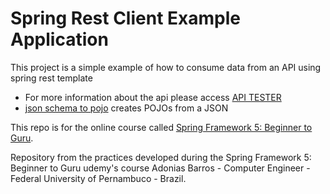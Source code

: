 # Spring Rest Client Example Application

This project is a simple example of how to consume data from an API using spring rest template


* For more information about the api please access [API TESTER](https://apitester.com/)
* [json schema to pojo](http://www.jsonschema2pojo.org/) creates POJOs from a JSON

This repo is for the online course called [Spring Framework 5: Beginner to Guru](https://www.udemy.com/spring-framework-5-beginner-to-guru/?couponCode=GITHUB_SFGPETCLINIC).

Repository from the practices developed during the Spring Framework 5: Beginner to Guru udemy's course
Adonias Barros - Computer Engineer - Federal University of Pernambuco - Brazil.
